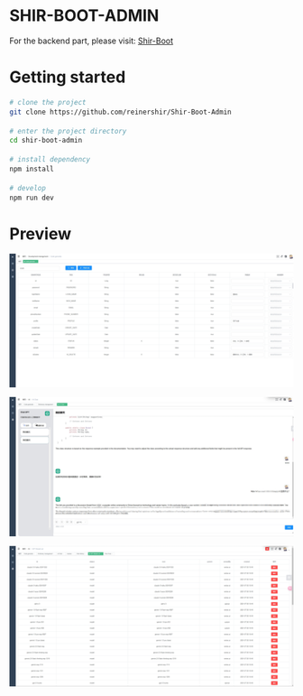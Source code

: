 # SHIR-BOOT-ADMIN

For the backend part, please visit: [Shir-Boot](https://github.com/reinershir/Shir-Boot)


# Getting started
```bash
# clone the project
git clone https://github.com/reinershir/Shir-Boot-Admin

# enter the project directory
cd shir-boot-admin

# install dependency
npm install

# develop
npm run dev
```

# Preview

![preview1](asset/1.jpg)

![preview1](asset/2.jpg)

![preview1](asset/3.jpg)

